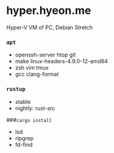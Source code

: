 hyper.hyeon.me
========
Hyper-V VM of PC, Debian Stretch

### `apt`
- openssh-server htop git
- make linux-headers-4.9.0-12-amd64
- zsh vim tmux
- gcc clang-format

### `rustup`
- stable
- nightly: rust-src

###`cargo install`
- lsd
- ripgrep
- fd-find

